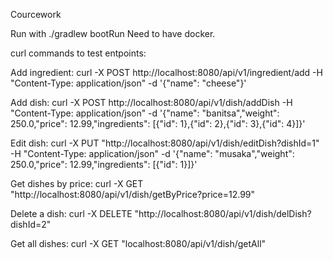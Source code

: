 Courcework

Run with ./gradlew bootRun
Need to have docker.

curl commands to test entpoints:

Add ingredient: 
curl -X POST http://localhost:8080/api/v1/ingredient/add      -H "Content-Type: application/json"      -d '{"name": "cheese"}'

Add dish:
curl -X POST http://localhost:8080/api/v1/dish/addDish      -H "Content-Type: application/json"      -d '{"name": "banitsa","weight": 250.0,"price": 12.99,"ingredients": [{"id": 1},{"id": 2},{"id": 3},{"id": 4}]}'

Edit dish:
curl -X PUT "http://localhost:8080/api/v1/dish/editDish?dishId=1"      -H "Content-Type: application/json"      -d '{"name": "musaka","weight": 250.0,"price": 12.99,"ingredients": [{"id": 1}]}'

Get dishes by price:
curl -X GET "http://localhost:8080/api/v1/dish/getByPrice?price=12.99"

Delete a dish:
curl -X DELETE "http://localhost:8080/api/v1/dish/delDish?dishId=2"

Get all dishes:
curl -X GET "localhost:8080/api/v1/dish/getAll"
